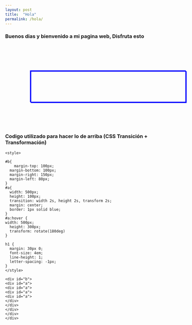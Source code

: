 ```yaml
---
layout: post
title:  "Hola"
permalink: /hola/
---
```


### Buenos dias y bienvenido a mi pagina web, Disfruta esto 

<style> 

  #b{
      margin-top: 100px;
    margin-bottom: 100px;
    margin-right: 150px;
    margin-left: 80px;
  }
  #a{
    width: 500px;
    height: 100px;
    transition: width 2s, height 2s, transform 2s;
    margin: center;
    border: 1px solid blue;
  }
  #a:hover {
  width: 500px;
    height: 300px;
    transform: rotate(180deg)
  }
  
  h1 {
    margin: 30px 0;
    font-size: 4em;
    line-height: 1;
    letter-spacing: -1px;
  }
</style>
  
  <div id="b">
  <div id="a">
  <div id="a">
  <div id="a">
  <div id="a">
  </div>
  </div>
  </div>
  </div>
  </div>

  ### Codigo utilizado para hacer lo de arriba (CSS Transición + Transformación)

  ```
<style> 

  #b{
      margin-top: 100px;
    margin-bottom: 100px;
    margin-right: 150px;
    margin-left: 80px;
  }
  #a{
    width: 500px;
    height: 100px;
    transition: width 2s, height 2s, transform 2s;
    margin: center;
    border: 1px solid blue;
  }
  #a:hover {
  width: 500px;
    height: 300px;
    transform: rotate(180deg)
  }
  
  h1 {
    margin: 30px 0;
    font-size: 4em;
    line-height: 1;
    letter-spacing: -1px;
  }
</style>
  
  <div id="b">
  <div id="a">
  <div id="a">
  <div id="a">
  <div id="a">
  </div>
  </div>
  </div>
  </div>
  </div>
  
  ```